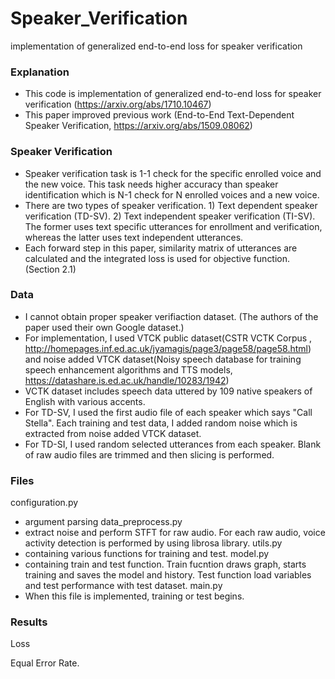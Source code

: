 # Speaker_Verification
implementation of generalized end-to-end loss for speaker verification

### Explanation
- This code is implementation of generalized end-to-end loss for speaker verification (https://arxiv.org/abs/1710.10467)
- This paper improved previous work (End-to-End Text-Dependent Speaker Verification, https://arxiv.org/abs/1509.08062)

### Speaker Verification
- Speaker verification task is 1-1 check for the specific enrolled voice and the new voice. This task needs higher accuracy than speaker identification which is N-1 check for N enrolled voices and a new voice. 
- There are two types of speaker verification. 1) Text dependent speaker verification (TD-SV). 2) Text independent speaker verification (TI-SV). The former uses text specific utterances for enrollment and verification, whereas the latter uses text independent utterances.
- Each forward step in this paper, similarity matrix of utterances are calculated and the integrated loss is used for objective function.
(Section 2.1)

### Data
- I cannot obtain proper speaker verifiaction dataset. (The authors of the paper used their own Google dataset.)
- For implementation, I used VTCK public dataset(CSTR VCTK Corpus 
, http://homepages.inf.ed.ac.uk/jyamagis/page3/page58/page58.html) and noise added VTCK dataset(Noisy speech database for training speech enhancement algorithms and TTS models, https://datashare.is.ed.ac.uk/handle/10283/1942)
- VCTK dataset includes speech data uttered by 109 native speakers of English with various accents. 
- For TD-SV, I used the first audio file of each speaker which says "Call Stella". Each training and test data, I added random noise which is extracted from noise added VTCK dataset. 
- For TD-SI, I used random selected utterances from each speaker. Blank of raw audio files are trimmed and then slicing is performed.  

### Files
configuration.py
- argument parsing
data_preprocess.py
- extract noise and perform STFT for raw audio. For each raw audio, voice activity detection is performed by using librosa library.
utils.py
- containing various functions for training and test.
model.py
- containing train and test function. Train fucntion draws graph, starts training and saves the model and history. Test function load variables and test performance with test dataset.
main.py
- When this file is implemented, training or test begins.


### Results
Loss


Equal Error Rate.











